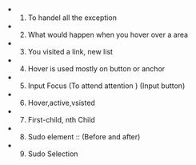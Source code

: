 - 1) To handel all the exception 
- 2) What would happen when you hover over a area
- 3) You visited a link, new list
- 4) Hover is used mostly on button or anchor 
- 5) Input Focus (To attend attention ) (Input button)
- 6) Hover,active,vsisted
- 7) First-child, nth Child
- 8) Sudo element :: (Before and after) 
- 9) Sudo Selection